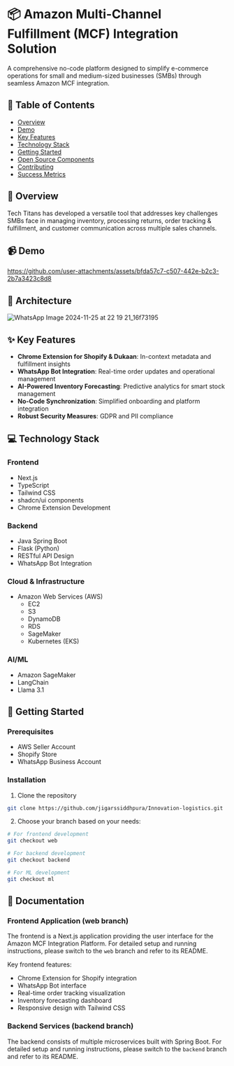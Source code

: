 # 📦 Amazon Multi-Channel Fulfillment (MCF) Integration Solution

A comprehensive no-code platform designed to simplify e-commerce operations for small and medium-sized businesses (SMBs) through seamless Amazon MCF integration.

## 📑 Table of Contents
- [Overview](#overview)
- [Demo](#demo)
- [Key Features](#key-features)
- [Technology Stack](#technology-stack)
- [Getting Started](#getting-started)
- [Open Source Components](#open-source-disclosure)
- [Contributing](#contributing)
- [Success Metrics](#success-metrics)

## 🌟 Overview
Tech Titans has developed a versatile tool that addresses key challenges SMBs face in managing inventory, processing returns, order tracking & fulfillment, and customer communication across multiple sales channels.

## 📹 Demo
https://github.com/user-attachments/assets/bfda57c7-c507-442e-b2c3-2b7a3423c8d8


## 📐 Architecture

![WhatsApp Image 2024-11-25 at 22 19 21_16f73195](https://github.com/user-attachments/assets/e16fa2ad-eafd-48a1-9097-9e4a78fa57f3)


## ✨ Key Features
- **Chrome Extension for Shopify & Dukaan**: In-context metadata and fulfillment insights
- **WhatsApp Bot Integration**: Real-time order updates and operational management
- **AI-Powered Inventory Forecasting**: Predictive analytics for smart stock management
- **No-Code Synchronization**: Simplified onboarding and platform integration
- **Robust Security Measures**: GDPR and PII compliance

## 💻 Technology Stack
### Frontend
- Next.js
- TypeScript
- Tailwind CSS
- shadcn/ui components
- Chrome Extension Development

### Backend
- Java Spring Boot
- Flask (Python)
- RESTful API Design
- WhatsApp Bot Integration

### Cloud & Infrastructure
- Amazon Web Services (AWS)
  - EC2
  - S3
  - DynamoDB
  - RDS
  - SageMaker
  - Kubernetes (EKS)

### AI/ML
- Amazon SageMaker
- LangChain
- Llama 3.1

## 🚀 Getting Started
### Prerequisites
- AWS Seller Account
- Shopify Store
- WhatsApp Business Account

### Installation
1. Clone the repository
```bash
git clone https://github.com/jigarssiddhpura/Innovation-logistics.git
```

2. Choose your branch based on your needs:
```bash
# For frontend development
git checkout web

# For backend development
git checkout backend

# For ML development
git checkout ml
```

## 📘 Documentation

### Frontend Application (web branch)
The frontend is a Next.js application providing the user interface for the Amazon MCF Integration Platform. For detailed setup and running instructions, please switch to the `web` branch and refer to its README.

Key frontend features:
- Chrome Extension for Shopify integration
- WhatsApp Bot interface
- Real-time order tracking visualization
- Inventory forecasting dashboard
- Responsive design with Tailwind CSS

### Backend Services (backend branch)
The backend consists of multiple microservices built with Spring Boot. For detailed setup and running instructions, please switch to the `backend` branch and refer to its README.










